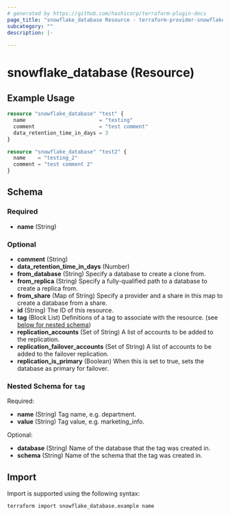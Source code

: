 ```yaml
---
# generated by https://github.com/hashicorp/terraform-plugin-docs
page_title: "snowflake_database Resource - terraform-provider-snowflake"
subcategory: ""
description: |-
  
---
```


# snowflake_database (Resource)



## Example Usage

```terraform
resource "snowflake_database" "test" {
  name                        = "testing"
  comment                     = "test comment"
  data_retention_time_in_days = 3
}

resource "snowflake_database" "test2" {
  name    = "testing_2"
  comment = "test comment 2"
}
```

<!-- schema generated by tfplugindocs -->
## Schema

### Required

- **name** (String)

### Optional

- **comment** (String)
- **data_retention_time_in_days** (Number)
- **from_database** (String) Specify a database to create a clone from.
- **from_replica** (String) Specify a fully-qualified path to a database to create a replica from.
- **from_share** (Map of String) Specify a provider and a share in this map to create a database from a share.
- **id** (String) The ID of this resource.
- **tag** (Block List) Definitions of a tag to associate with the resource. (see [below for nested schema](#nestedblock--tag))
- **replication_accounts** (Set of String) A list of accounts to be added to the replication.
- **replication_failover_accounts** (Set of String) A list of accounts to be added to the failover replication.
- **replication_is_primary** (Boolean) When this is set to true, sets the database as primary for failover.

<a id="nestedblock--tag"></a>
### Nested Schema for `tag`

Required:

- **name** (String) Tag name, e.g. department.
- **value** (String) Tag value, e.g. marketing_info.

Optional:

- **database** (String) Name of the database that the tag was created in.
- **schema** (String) Name of the schema that the tag was created in.

## Import

Import is supported using the following syntax:

```shell
terraform import snowflake_database.example name
```
